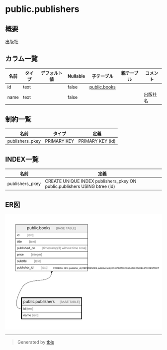 # public.publishers

## 概要

出版社

## カラム一覧

| 名前 | タイプ | デフォルト値 | Nullable | 子テーブル | 親テーブル | コメント |
| ---- | ------ | ------------ | -------- | ---------- | ---------- | -------- |
| id | text |  | false | [public.books](public.books.md) |  |  |
| name | text |  | false |  |  | 出版社名 |

## 制約一覧

| 名前 | タイプ | 定義 |
| ---- | ---- | ---------- |
| publishers_pkey | PRIMARY KEY | PRIMARY KEY (id) |

## INDEX一覧

| 名前 | 定義 |
| ---- | ---------- |
| publishers_pkey | CREATE UNIQUE INDEX publishers_pkey ON public.publishers USING btree (id) |

## ER図

![er](public.publishers.svg)

---

> Generated by [tbls](https://github.com/k1LoW/tbls)
